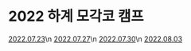 # 2022 하계 모각코 캠프

[2022.07.23](https://velog.io/@seongmini/TIL-22.07.23-SAT)\n
[2022.07.27](https://velog.io/@seongmini/TIL-22.07.27-WED)\n
[2022.07.30](https://velog.io/@seongmini/TIL-22.07.30-SAT)\n
[2022.08.03](https://velog.io/@seongmini/TIL-22.08.03-WED)
